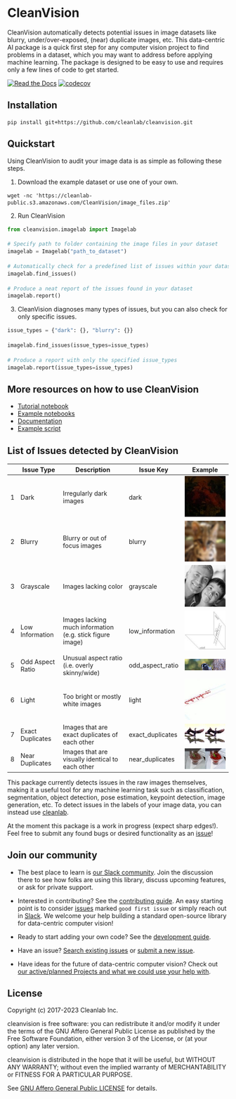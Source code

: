[//]: # (![]&#40;https://raw.githubusercontent.com/cleanlab/assets/master/cleanlab/cleanvision_logo_open_source_transparent.png&#41;)

# CleanVision


CleanVision automatically detects potential issues in image datasets like blurry, under/over-exposed, (near) duplicate
images, etc. This data-centric AI package is a quick first step for any computer vision project to find problems in a
dataset, which you may want to address before applying machine learning. The package is designed to be easy to use and
requires only a few lines of code to get started.

[![Read the Docs](https://readthedocs.org/projects/cleanvision/badge/?version=latest)](https://cleanvision.readthedocs.io/en/latest/)
[![codecov](https://codecov.io/github/cleanlab/cleanvision/branch/main/graph/badge.svg?token=y1N6MluN9H)](https://codecov.io/gh/cleanlab/cleanvision)

## Installation

```shell
pip install git+https://github.com/cleanlab/cleanvision.git
```

## Quickstart

Using CleanVision to audit your image data is as simple as following these steps.

1. Download the example dataset or use one of your own.

```shell
wget -nc 'https://cleanlab-public.s3.amazonaws.com/CleanVision/image_files.zip'
```

2. Run CleanVision

```python
from cleanvision.imagelab import Imagelab

# Specify path to folder containing the image files in your dataset
imagelab = Imagelab("path_to_dataset")

# Automatically check for a predefined list of issues within your dataset
imagelab.find_issues()

# Produce a neat report of the issues found in your dataset
imagelab.report()
```

3. CleanVision diagnoses many types of issues, but you can also check for only specific issues.

```python
issue_types = {"dark": {}, "blurry": {}}

imagelab.find_issues(issue_types=issue_types)

# Produce a report with only the specified issue_types
imagelab.report(issue_types=issue_types)
```

## More resources on how to use CleanVision

- [Tutorial notebook](https://github.com/cleanlab/cleanvision/blob/main/examples/demo.ipynb)
- [Example notebooks](https://github.com/cleanlab/cleanvision-examples)
- [Documentation](https://cleanvision.readthedocs.io/)
- [Example script](https://github.com/cleanlab/cleanvision/blob/main/examples/run.py)

## List of Issues detected by CleanVision

|     | Issue Type       | Description                                               | Issue Key        | Example                                      |
|-----|------------------|-----------------------------------------------------------|------------------|----------------------------------------------|
| 1   | Dark             | Irregularly dark images                                   | dark             | ![](docs/readme_images/dark.jpg)             |
| 2   | Blurry           | Blurry or out of focus images                             | blurry           | ![](docs/readme_images/blurry.png)           |
| 3   | Grayscale        | Images lacking color                                      | grayscale        | ![](docs/readme_images/grayscale.jpg)        |
| 4   | Low Information  | Images lacking much information (e.g. stick figure image) | low_information  | ![](docs/readme_images/low_information.jpg)  |
| 5   | Odd Aspect Ratio | Unusual aspect ratio (i.e. overly skinny/wide)            | odd_aspect_ratio | ![](docs/readme_images/odd_aspect_ratio.jpg) |
| 6   | Light            | Too bright or mostly white images                         | light            | ![](docs/readme_images/light.jpg)            |
| 7   | Exact Duplicates | Images that are exact duplicates of each other            | exact_duplicates | ![](docs/readme_images/exact_duplicates.png) |
| 8   | Near Duplicates  | Images that are visually identical to each other          | near_duplicates  | ![](docs/readme_images/near_duplicates.png)  |

This package currently detects issues in the raw images themselves, making it a useful tool for any machine learning
task such as
classification, segmentation, object detection, pose estimation, keypoint detection, image generation, etc. To detect
issues in the labels of your image data, you can instead
use [cleanlab](https://github.com/cleanlab/cleanlab/).

At the moment this package is a work in progress (expect sharp edges!).
Feel free to submit any found bugs or desired functionality as an [issue][issue]!

## Join our community

* The best place to learn is [our Slack community](https://cleanlab.ai/slack). Join the discussion there to see how
  folks are using this library, discuss upcoming features, or ask for private support.

* Interested in contributing? See the [contributing guide](CONTRIBUTING.md). An easy starting point is to
  consider [issues](https://github.com/cleanlab/cleanvision/labels/good%20first%20issue) marked `good first issue` or
  simply reach out in [Slack](https://cleanlab.ai/slack). We welcome your help building a standard open-source library
  for data-centric computer vision!

* Ready to start adding your own code? See the [development guide](DEVELOPMENT.md).

* Have an issue? [Search existing issues](https://github.com/cleanlab/cleanvision/issues?q=is%3Aissue)
  or [submit a new issue](https://github.com/cleanlab/cleanvision/issues/new/choose).

* Have ideas for the future of data-centric computer vision? Check
  out [our active/planned Projects and what we could use your help with](https://github.com/cleanlab/cleanvision/projects).

## License

Copyright (c) 2017-2023 Cleanlab Inc.

cleanvision is free software: you can redistribute it and/or modify it under the terms of the GNU Affero General Public
License as published by the Free Software Foundation, either version 3 of the License, or (at your option) any later
version.

cleanvision is distributed in the hope that it will be useful, but WITHOUT ANY WARRANTY; without even the implied
warranty of MERCHANTABILITY or FITNESS FOR A PARTICULAR PURPOSE.

See [GNU Affero General Public LICENSE](https://github.com/cleanlab/cleanvision/blob/main/LICENSE) for details.

[issue]: https://github.com/cleanlab/cleanvision/issues/new
